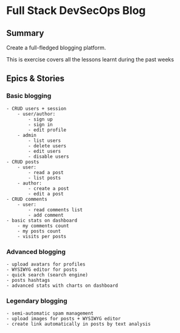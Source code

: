 # Full Stack DevSecOps Blog

## Summary
Create a full-fledged blogging platform.

This is exercise covers all the lessons learnt during the past weeks
## Epics & Stories
### Basic blogging
    - CRUD users + session
        - user/author:
            - sign up
            - sign in
            - edit profile
        - admin
            - list users
            - delete users
            - edit users
            - disable users
    - CRUD posts
        - user:
            - read a post
            - list posts
        - author: 
            - create a post
            - edit a post
    - CRUD comments
        - user:
            - read comments list
            - add comment
    - basic stats on dashboard
        - my comments count
        - my posts count
        - visits per posts
### Advanced blogging
    - upload avatars for profiles
    - WYSIWYG editor for posts
    - quick search (search engine)
    - posts hashtags
    - advanced stats with charts on dashboard
### Legendary blogging
    - semi-automatic spam management
    - upload images for posts + WYSIWYG editor
    - create link automatically in posts by text analysis
